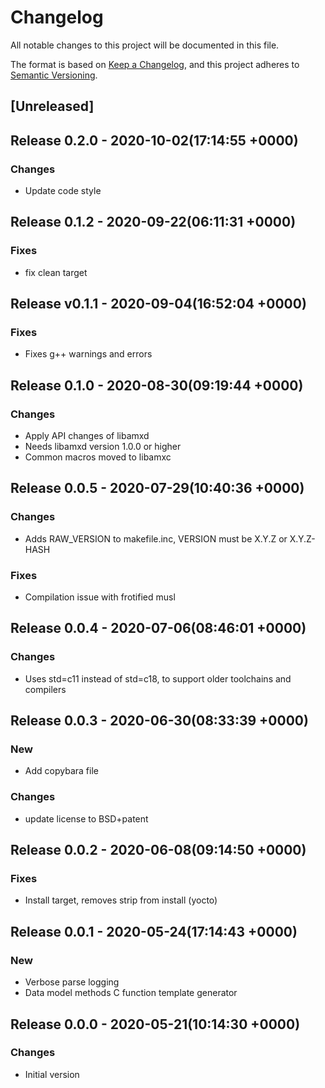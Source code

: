 # Changelog

All notable changes to this project will be documented in this file.

The format is based on [Keep a Changelog](https://keepachangelog.com/en/1.0.0/),
and this project adheres to [Semantic Versioning](https://semver.org/spec/v2.0.0.html).

## [Unreleased]


## Release 0.2.0 - 2020-10-02(17:14:55 +0000)

### Changes

- Update code style

## Release 0.1.2 - 2020-09-22(06:11:31 +0000)

### Fixes

- fix clean target

## Release v0.1.1 - 2020-09-04(16:52:04 +0000)

### Fixes

- Fixes g++ warnings and errors

## Release 0.1.0 - 2020-08-30(09:19:44 +0000)

### Changes

- Apply API changes of libamxd
- Needs libamxd version 1.0.0 or higher
- Common macros moved to libamxc

## Release 0.0.5 - 2020-07-29(10:40:36 +0000)

### Changes

- Adds RAW_VERSION to makefile.inc, VERSION must be X.Y.Z or X.Y.Z-HASH

### Fixes

- Compilation issue with frotified musl

## Release 0.0.4 - 2020-07-06(08:46:01 +0000)

### Changes

- Uses std=c11 instead of std=c18, to support older toolchains and compilers

## Release 0.0.3 - 2020-06-30(08:33:39 +0000)

### New

- Add copybara file

### Changes

- update license to BSD+patent

## Release 0.0.2 - 2020-06-08(09:14:50 +0000)

### Fixes

- Install target, removes strip from install (yocto)

## Release 0.0.1 - 2020-05-24(17:14:43 +0000)

### New

- Verbose parse logging
- Data model methods C function template generator


## Release 0.0.0 - 2020-05-21(10:14:30 +0000)

### Changes

- Initial version
